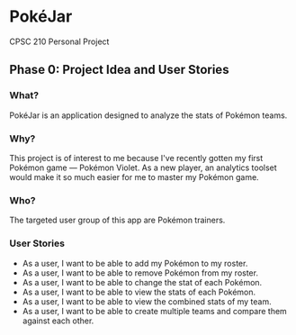 # PokéJar
CPSC 210 Personal Project

## Phase 0: Project Idea and User Stories

### What?

PokéJar is an application designed to analyze the stats of Pokémon teams.

### Why?

This project is of interest to me because
I've recently gotten my first Pokémon game &mdash; Pokémon Violet.
As a new player, an analytics toolset would make
it so much easier for me to master my Pokémon game.

### Who?

The targeted user group of this app are Pokémon trainers.

### User Stories

- As a user, I want to be able to add my Pokémon to my roster.
- As a user, I want to be able to remove Pokémon from my roster.
- As a user, I want to be able to change the stat of each Pokémon.
- As a user, I want to be able to view the stats of each Pokémon.
- As a user, I want to be able to view the combined stats of my team.
- As a user, I want to be able to create multiple teams and compare them against each other. 
